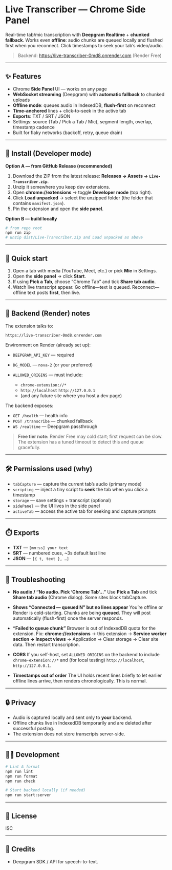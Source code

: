 # Live Transcriber — Chrome Side Panel

Real-time tab/mic transcription with **Deepgram Realtime** + **chunked fallback**. Works even **offline**: audio chunks are queued locally and flushed first when you reconnect. Click timestamps to seek your tab’s video/audio.

> Backend: https://live-transcriber-0md8.onrender.com (Render Free)

---

## ✨ Features

- Chrome **Side Panel** UI — works on any page
- **WebSocket streaming** (Deepgram) with **automatic fallback** to chunked uploads
- **Offline mode**: queues audio in IndexedDB, **flush-first** on reconnect
- **Time-anchored** lines + click-to-seek in the active tab
- **Exports**: TXT / SRT / JSON
- Settings: source (Tab / Pick a Tab / Mic), segment length, overlap, timestamp cadence
- Built for flaky networks (backoff, retry, queue drain)

---

## 🧩 Install (Developer mode)

**Option A — from GitHub Release (recommended)**
1. Download the ZIP from the latest release: **Releases → Assets → `Live-Transcriber.zip`**.
2. Unzip it somewhere you keep dev extensions.
3. Open **chrome://extensions** → toggle **Developer mode** (top right).
4. Click **Load unpacked** → select the unzipped folder (the folder that contains `manifest.json`).
5. Pin the extension and open the **side panel**.

**Option B — build locally**
```bash
# from repo root
npm run zip
# unzip dist/Live-Transcriber.zip and Load unpacked as above
````

---

## 🚀 Quick start

1. Open a tab with media (YouTube, Meet, etc.) or pick **Mic** in Settings.
2. Open the **side panel** → click **Start**.
3. If using **Pick a Tab**, choose “Chrome Tab” and tick **Share tab audio**.
4. Watch live transcript appear. Go offline—text is queued. Reconnect—offline text posts **first**, then live.

---

## 🔧 Backend (Render) notes

The extension talks to:

```
https://live-transcriber-0md8.onrender.com
```

Environment on Render (already set up):

* `DEEPGRAM_API_KEY` — required
* `DG_MODEL` — `nova-2` (or your preferred)
* `ALLOWED_ORIGINS` — must include:

  * `chrome-extension://*`
  * `http://localhost` `http://127.0.0.1`
  * (and any future site where you host a dev page)

The backend exposes:

* `GET /health` — health info
* `POST /transcribe` — chunked fallback
* `WS /realtime` — Deepgram passthrough

> **Free tier note:** Render Free may cold start; first request can be slow. The extension has a tuned timeout to detect this and queue gracefully.

---

## 🛠 Permissions used (why)

* `tabCapture` — capture the current tab’s audio (primary mode)
* `scripting` — inject a tiny script to **seek** the tab when you click a timestamp
* `storage` — save settings + transcript (optional)
* `sidePanel` — the UI lives in the side panel
* `activeTab` — access the active tab for seeking and capture prompts

---

## ⏱️ Exports

* **TXT** — `[mm:ss] your text`
* **SRT** — numbered cues, \~3s default last line
* **JSON** — `[{ t, text }, …]`

---

## 🧰 Troubleshooting

* **No audio / “No audio. Pick ‘Chrome Tab’…”**
  Use **Pick a Tab** and tick **Share tab audio** (Chrome dialog). Some sites block tabCapture.

* **Shows “Connected — queued N” but no lines appear**
  You’re offline or Render is cold-starting. Chunks are being **queued**. They will post automatically (flush-first) once the server responds.

* **“Failed to queue chunk”**
  Browser is out of IndexedDB quota for the extension. Fix: **chrome://extensions** → this extension → **Service worker section → Inspect views** → Application → Clear storage → Clear site data. Then restart transcription.

* **CORS**
  If you self-host, set `ALLOWED_ORIGINS` on the backend to include `chrome-extension://*` and (for local testing) `http://localhost`, `http://127.0.0.1`.

* **Timestamps out of order**
  The UI holds recent lines briefly to let earlier offline lines arrive, then renders chronologically. This is normal.

---

## 🔒 Privacy

* Audio is captured locally and sent only to **your** backend.
* Offline chunks live in IndexedDB temporarily and are deleted after successful posting.
* The extension does not store transcripts server-side.

---

## 🧑‍💻 Development

```bash
# Lint & format
npm run lint
npm run format
npm run check

# Start backend locally (if needed)
npm run start:server
```

---

## 📝 License

ISC

---

## 🙏 Credits

* Deepgram SDK / API for speech-to-text.
